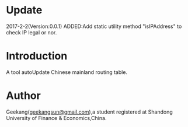 # Update

2017-2-2(Version:0.0.1) ADDED:Add static utility method "isIPAddress" to check IP legal or nor.

# Introduction

A tool autoUpdate Chinese mainland routing table.

# Author

Geekang(geekangsun@gmail.com),a student registered at Shandong University of Finance & Economics,China.